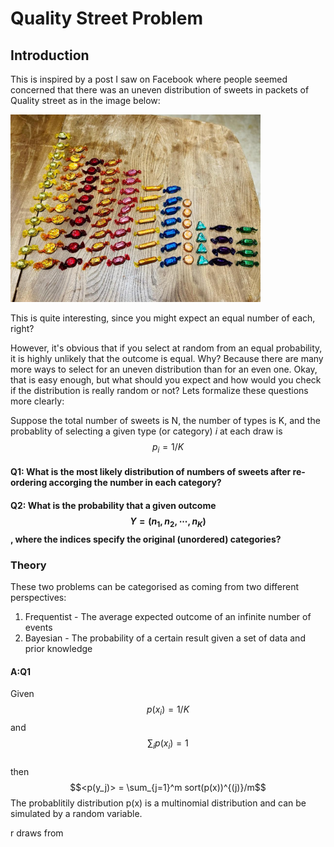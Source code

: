 <script src="https://cdn.mathjax.org/mathjax/latest/MathJax.js?config=TeX-AMS-MML_HTMLorMML" type="text/javascript"></script>

# Quality Street Problem

## Introduction
This is inspired by a post I saw on Facebook where people seemed concerned that there was an uneven distribution of sweets in packets of Quality street as in the image below:

<img src="Sweet_selection.jpg" width="400">

This is quite interesting, since you might expect an equal number of each, right?

However, it's obvious that if you select at random from an equal probability, it is highly unlikely that the outcome is equal. Why? Because there are many more ways to select for an uneven distribution than for an even one. Okay, that is easy enough, but what should you expect and how would you check if the distribution is really random or not?  Lets formalize these questions more clearly:

Suppose the total number of sweets is N, the number of types is K, and the probablity of selecting a given type (or category) *i* at each draw is $$p_i = 1/K$$

#### Q1: What is the most likely distribution of numbers of sweets after re-ordering accorging the number in each category?
#### Q2: What is the probability that a given outcome $$Y = (n_1, n_2, \cdots, n_K)$$, where the indices specify the original (unordered) categories?


### Theory
These two problems can be categorised as coming from two different perspectives:
1. Frequentist - The average expected outcome of an infinite number of events
2. Bayesian - The probability of a certain result given a set of data and prior knowledge


#### A:Q1 
Given 
$$p(x_i)=1/K$$  and   
$$\sum_i p(x_i) = 1$$   
then $$<p(y_j)> = \sum_{j=1}^m sort(p(x))^{(j)}/m$$
The probablitily distribution p(x) is a multinomial distribution and can be simulated by a random variable.

r draws from 